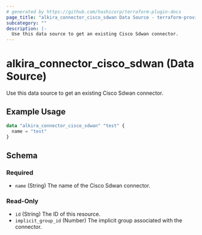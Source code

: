 ```yaml
---
# generated by https://github.com/hashicorp/terraform-plugin-docs
page_title: "alkira_connector_cisco_sdwan Data Source - terraform-provider-alkira"
subcategory: ""
description: |-
  Use this data source to get an existing Cisco Sdwan connector.
---
```


# alkira_connector_cisco_sdwan (Data Source)

Use this data source to get an existing Cisco Sdwan connector.

## Example Usage

```terraform
data "alkira_connector_cisco_sdwan" "test" {
  name = "test"
}
```

<!-- schema generated by tfplugindocs -->
## Schema

### Required

- `name` (String) The name of the Cisco Sdwan connector.

### Read-Only

- `id` (String) The ID of this resource.
- `implicit_group_id` (Number) The implicit group associated with the connector.


